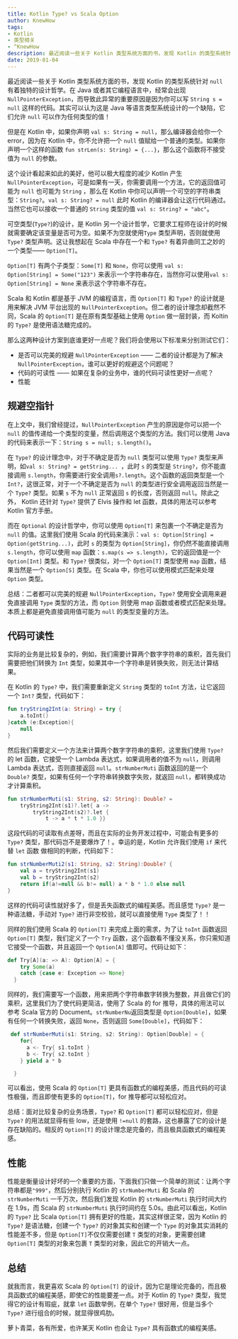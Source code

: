 ```yaml
---
title: Kotlin Type? vs Scala Option
author: KnewHow
tags:
- Kotlin
- 类型相关
- ^KnewHow
description: 最近阅读一些关于 Kotlin 类型系统方面的书，发现 Kotlin 的类型系统针对 null 有着独特的设计哲学。
date: 2019-01-04
---
```


最近阅读一些关于 Kotlin 类型系统方面的书，发现 Kotlin 的类型系统针对 `null` 有着独特的设计哲学。在 Java 或者其它编程语言中，经常会出现 `NullPointerException`，而导致此异常的重要原因是因为你可以写 `String s = null` 这样的代码。其实可以认为这是 Java 等语言类型系统设计的一个缺陷，它们允许 `null` 可以作为任何类型的值！

但是在 Kotlin 中，如果你声明 `val s: String = null`，那么编译器会给你一个 error，因为在 Kotlin 中，你不允许把一个 `null` 值赋给一个普通的类型。如果你声明一个这样的函数 `fun strLen(s: String) = {...}`，那么这个函数将不接受值为 `null` 的参数。

这个设计看起来如此的美好，他可以极大程度的减少 Kotlin 产生 `NullPointerException`，可是如果有一天，你需要调用一个方法，它的返回值可能为 `null` 也可能为 `String` ，那么在 Kotlin 中你可以声明一个可空的字符串类型：`String?`。`val s: String? = null` 此时 Kotlin 的编译器会让这行代码通过。当然它也可以接收一个普通的 `String` 类型的值 `val s: String? = "abc"`。

可空类型(`Type?`)的设计，是 Kotlin 另一个设计哲学，它要求工程师在设计的时候就需要确定该变量是否可为空。如果不为空就使用`Type` 类型声明，否则就使用 `Type?` 类型声明。这让我想起在 Scala 中存在一个和 `Type?` 有着异曲同工之妙的一个类型—— `Option[T]`。

`Option[T]` 有两个子类型：`Some[T]` 和 `None`，你可以使用 `val s: Option[String] = Some("123")` 来表示一个字符串存在，当然你可以使用`val s: Option[String] = None` 来表示这个字符串不存在。

Scala 和 Kotlin 都是基于 JVM 的编程语言，而 `Option[T]` 和 `Type?` 的设计就是用来解决 JVM 平台出现的 `NullPointerException`。但二者的设计理念却截然不同，Scala 的 `Option[T]` 是在原有类型基础上使用 `Option` 做一层封装，而 Koltin 的 `Type?` 是使用语法糖完成的。

那么这两种设计方案到底谁更好一点呢？我们将会使用以下标准来分别测试它们：
* 是否可以完美的规避 `NullPointerException` —— 二者的设计都是为了解决 `NullPointerException`，谁可以更好的规避这个问题呢？
* 代码的可读性 —— 如果在复杂的业务中，谁的代码可读性更好一点呢？
* 性能

## 规避空指针
在上文中，我们曾经提过，`NullPointerException` 产生的原因是你可以把一个 `null` 的值传递给一个类型的变量，然后调用这个类型的方法。我们可以使用 Java 的代码来表示一下：`String s = null; s.length()`。

在 `Type?` 的设计理念中，对于不确定是否为 `null` 类型可以使用 `Type?` 类型来声明，如`val s: String? = getString... `，此时 `s` 的类型是 `String?`，你不能直接调用 `s.length`，你需要进行安全调用`s?.length`。这个函数的返回类型是一个 `Int?`，这很正常，对于一个不确定是否为 `null` 的类型进行安全调用返回当然是一个 `Type?` 类型。如果 `s` 不为 `null` 正常返回 `s` 的长度，否则返回 `null`。除此之外， Kotlin 还针对 `Type?` 提供了 Elvis 操作和 let 函数，具体的用法可以参考 Kotlin 官方手册。

而在 `Optional` 的设计哲学中，你可以使用 `Option[T]` 来包裹一个不确定是否为 `null` 的值。这里我们使用 Scala 的代码来演示：`val s: Option[String] = Option(getString...)`，此时 `s` 的类型为 `Option[String]`，你仍然不能直接调用`s.length`，你可以使用 `map` 函数：`s.map(s => s.length)`，它的返回值是一个 `Option[Int]` 类型。和 `Type?` 很类似，对一个 `Option[T]` 类型使用 `map` 函数，结果当然是一个 `Option[S]` 类型。在 Scala 中，你也可以使用模式匹配来处理 `Option` 类型。

总结：二者都可以完美的规避 `NullPointerException`，`Type?` 使用安全调用来避免直接调用 `Type` 类型的方法，而 `Option` 则使用 map 函数或者模式匹配来处理。本质上都是避免直接调用值可能为 `null` 的类型变量的方法。

## 代码可读性
实际的业务是比较复杂的，例如，我们需要计算两个数字字符串的乘积，首先我们需要把他们转换为 `Int` 类型，如果其中一个字符串是转换失败，则无法计算结果。

在 Kotlin 的 `Type?` 中，我们需要重新定义 `String` 类型的 `toInt` 方法，让它返回一个 `Int?` 类型，代码如下：
```Kotlin
fun tryString2Int(a: String) = try {
    a.toInt()
}catch (e:Exception){
    null
}
```
然后我们需要定义一个方法来计算两个数字字符串的乘积，这里我们使用 `Type?` 的 let 函数，它接受一个 Lambda 表达式，如果调用者的值不为 `null`，则调用 Lambda 表达式，否则直接返回 `null`。`strNumberMuti` 函数返回的是一个 `Double?` 类型，如果有任何一个字符串转换数字失败，就返回 `null`，都转换成功才计算乘积。
```Kotlin
fun strNumberMuti(s1: String, s2: String): Double? =
    tryString2Int(s1)?.let{ a ->
        tryString2Int(s2)?.let {
            t -> a * t * 1.0 }}
```
这段代码的可读取有点差呀，而且在实际的业务开发过程中，可能会有更多的 `Type?` 类型，那代码岂不是要爆炸了！。幸运的是，Kotlin 允许我们使用 `if` 来代替 `let` 函数 做相同的判断，代码如下：
```Kotlin
fun strNumberMuti2(s1: String, s2: String):Double? {
    val a = tryString2Int(s1)
    val b = tryString2Int(s2)
    return if(a!=null && b!= null) a * b * 1.0 else null
}
```
这样的代码可读性就好多了，但是丢失函数式的编程美感。而且感觉 `Type?` 是一种语法糖，手动对 `Type?` 进行非空校验，就可以直接使用 `Type` 类型了！！

同样的我们使用 Scala 的 `Option[T]` 来完成上面的需求，为了让 `toInt` 函数返回 `Option[T]` 类型，我们定义了一个 `Try` 函数，这个函数看不懂没关系，你只需知道它接受一个函数，并且返回一个 `Option[A]` 值即可。代码让如下：
```Scala
def Try[A](a: => A): Option[A] = {
    try Some(a)
    catch {case e: Exception => None}
  }
```
同样的，我们需要写一个函数，用来把两个字符串数字转换为整数，并且做它们的乘积，这里我们为了使代码更简洁，使用了 Scala 的 for 推导，具体的用法可以参考 Scala 官方的 Document。`strNumberNu`返回类型是 `Option[Double]`，如果有任何一个转换失败，返回 `None`，否则返回 `Some[Double]`，代码如下：

```Scala
 def strNumberMuti(s1: String, s2: String): Option[Double] = {
    for{
      a <- Try{ s1.toInt }
      b <- Try{ s2.toInt }
    } yield a * b

  }
```
可以看出，使用 Scala 的 `Option[T]` 更具有函数式的编程美感，而且代码的可读性极强，而且即使有更多的 `Option[T]`，for 推导都可以轻松应对。

总结：面对比较复杂的业务场景，`Type?` 和 `Option[T]` 都可以轻松应对，但是 `Type?` 的用法就显得有些 low，还是使用 `!=null` 的套路，这也暴露了它的设计是存在缺陷的。相反的 `Option[T]` 的设计理念是完备的，而且极具函数式的编程美感。

## 性能
性能是衡量设计好坏的一个重要的方面，下面我们只做一个简单的测试：让两个字符串都是`"999"`，然后分别执行 Kotlin 的 `strNumberMuti` 和 Scala 的 `strNumberMuti` 一千万次，然后我们发现 Kotlin 的 `strNumberMuti` 执行时间大约在 1.9s，而 Scala 的 `strNumberMuti` 执行时间约在 5.0s。由此可以看出，Kotlin 的 `Type?` 比 Scala `Option[T]` 拥有更好的性能，其实这样很正常，因为 Kotlin 的 `Type?` 是语法糖，创建一个 `Type?` 的对象其实和创建一个 `Type` 的对象其实消耗的性能差不多，但是 `Option[T]`不仅仅需要创建 `T` 类型的对象，更需要创建 `Option[T]` 类型的对象来包裹 `T` 类型的对象，因此它的开销大一点。

## 总结
就我而言，我更喜欢 Scala 的 `Option[T]` 的设计，因为它是理论完备的，而且极具函数式的编程美感，即使它的性能要差一点。对于 Kotlin 的 `Type?` 类型，我觉得它的设计有瑕疵，就拿 `let` 函数举例，在单个 `Type?` 很好用，但是当多个 `Type?` 进行组合的时候，就显得很鸡肋。

萝卜青菜，各有所爱，也许某天 Kotlin 也会让 `Type?` 具有函数式的编程美感。
